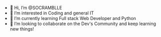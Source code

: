 - 👋 Hi, I’m @SOCRAMBLLE
- 👀 I’m interested in Coding and general IT
- 🌱 I’m currently learning Full stack Web Developer and Python
- 💞️ I’m looking to collaborate on the Dev's Community and keep learning new things!
